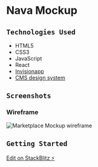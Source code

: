 # Nava Mockup

## `Technologies Used`

- HTML5
- CSS3
- JavaScript
- React
- [Invisionapp](https://www.invisionapp.com/inside-design/design-resources/do/)
- [CMS design system](https://design.cms.gov/?theme=core)

## `Screenshots`

### Wireframe

![Marketplace Mockup wireframe](public/imgs/marketplace-mockup.png)

## `Getting Started`

[Edit on StackBlitz ⚡️](https://stackblitz.com/edit/react-ecfxjf)
